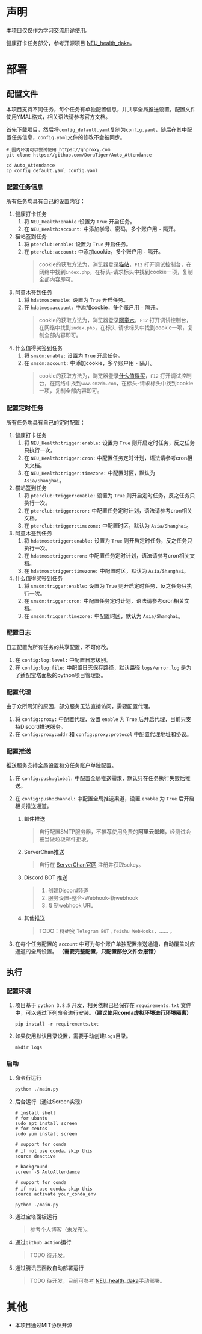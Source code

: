 # 声明

本项目仅仅作为学习交流用途使用。


健康打卡任务部分，参考开源项目 [NEU_health_daka](https://github.com/Bmaili/NEU_health_daka)。

# 部署

## 配置文件

本项目支持不同任务，每个任务有单独配置信息，并共享全局推送设置。配置文件使用YMAL格式，相关语法请参考官方文档。

首先下载项目，然后将`config_default.yaml`复制为`config.yaml`，随后在其中配置任务信息，`config.yaml`文件的修改不会被同步。

```shell
# 国内环境可以尝试使用 https://ghproxy.com
git clone https://github.com/DoraTiger/Auto_Attendance

cd Auto_Attendance
cp config_default.yaml config.yaml
```

### 配置任务信息

所有任务均具有自己的设置内容：

1. 健康打卡任务
   1. 将 `NEU_Health:enable:`设置为 `True` 开启任务。
   2. 在 `NEU_Health:account:` 中添加学号、密码，多个账户用 `-` 隔开。
2. 猫站签到任务
   1. 将 `pterclub:enable:` 设置为 `True` 开启任务。 
   2. 在 `pterclub:account:` 中添加cookie，多个账户用 `-` 隔开。
      > cookie的获取方法为，浏览器登录[猫站](https://pterclub.com/)，`F12` 打开调试控制台，在网络中找到`index.php`，在标头-请求标头中找到cookie一项，复制全部内容即可。
3. 阿童木签到任务
   1. 将 `hdatmos:enable:` 设置为 `True` 开启任务。 
   2. 在 `hdatmos:account:` 中添加cookie，多个账户用 `-` 隔开。
        > cookie的获取方法为，浏览器登录[阿童木](https://hdatmos.com/)，`F12` 打开调试控制台，在网络中找到`index.php`，在标头-请求标头中找到cookie一项，复制全部内容即可。
4. 什么值得买签到任务
   1. 将 `smzdm:enable:` 设置为 `True` 开启任务。 
   2. 在 `smzdm:account:` 中添加cookie，多个账户用 `-` 隔开。
        > cookie的获取方法为，浏览器登录[什么值得买](https://www.smzdm.com/)，`F12` 打开调试控制台，在网络中找到`www.smzdm.com`，在标头-请求标头中找到cookie一项，复制全部内容即可。   

### 配置定时任务

所有任务均具有自己的定时配置：

1. 健康打卡任务
   1. 将 `NEU_Health:trigger:enable:` 设置为 `True` 则开启定时任务，反之任务只执行一次。 
   2. 在 `NEU_Health:trigger:cron:` 中配置任务定时计划，语法请参考cron相关文档。
   3. 在 `NEU_Health:trigger:timezone:` 中配置时区，默认为 `Asia/Shanghai`。
2. 猫站签到任务
   1. 将 `pterclub:trigger:enable:` 设置为 `True` 则开启定时任务，反之任务只执行一次。 
   2. 在 `pterclub:trigger:cron:` 中配置任务定时计划，语法请参考cron相关文档。
   3. 在 `pterclub:trigger:timezone:` 中配置时区，默认为 `Asia/Shanghai`。
3. 阿童木签到任务
   1. 将 `hdatmos:trigger:enable:` 设置为 `True` 则开启定时任务，反之任务只执行一次。 
   2. 在 `hdatmos:trigger:cron:` 中配置任务定时计划，语法请参考cron相关文档。
   3. 在 `hdatmos:trigger:timezone:` 中配置时区，默认为 `Asia/Shanghai`。
4. 什么值得买签到任务
   1. 将 `smzdm:trigger:enable:` 设置为 `True` 则开启定时任务，反之任务只执行一次。 
   2. 在 `smzdm:trigger:cron:` 中配置任务定时计划，语法请参考cron相关文档。
   3. 在 `smzdm:trigger:timezone:` 中配置时区，默认为 `Asia/Shanghai`。
### 配置日志

日志配置为所有任务的共享配置，不可修改。

1. 在 `config:log:level:` 中配置日志级别。
2. 在 `config:log:file:` 中配置日志保存路径，默认路径 `logs/error.log` 是为了适配宝塔面板的python项目管理器。

### 配置代理

由于众所周知的原因，部分服务无法直接访问，需要配置代理。

1. 将 `config:proxy:` 中配置代理，设置 `enable` 为 `True` 后开启代理，目前只支持Discord推送服务。
2. 在 `config:proxy:addr` 和 `config:proxy:protocol` 中配置代理地址和协议。

### 配置推送

推送服务支持全局设置和分任务账户单独配置。

1. 在 `config:push:global:` 中配置全局推送需求，默认只在任务执行失败后推送。
2. 在 `config:push:channel:` 中配置全局推送渠道，设置 `enable` 为 `True` 后开启相关推送通道。

    1. 邮件推送

         > 自行配置SMTP服务器，不推荐使用免费的**阿里云邮箱**，经测试会被当做垃圾邮件拒收。

    2. ServerChan推送

         > 自行在 [ServerChan官网](https://sct.ftqq.com/) 注册并获取sckey。

    3. Discord BOT 推送

         >  1. 创建Discord频道
         >  2. 服务设置-整合-Webhook-新webhook
         >  3. 复制webhook URL

    4. 其他推送
   
        > TODO：待研究 `Telegram BOT` , `feishu WebHooks`，…… 。

3. 在每个任务配置的 `account` 中可为每个账户单独配置推送通道，自动覆盖对应通道的全局设置。 **（需要完整配置，只配置部分文件会报错）**

## 执行

### 配置环境
1. 项目基于 `python 3.8.5` 开发，相关依赖已经保存在 `requirements.txt` 文件中，可以通过下列命令进行安装。**（建议使用conda虚拟环境进行环境隔离）**
   ```shell
   pip install -r requirements.txt
   ```
2. 如果使用默认目录设置，需要手动创建`logs`目录。
   ```shell
   mkdir logs
   ```


### 启动

1. 命令行运行
   ```python
   python ./main.py
   ```
2. 后台运行（通过Screen实现）
   ```shell
   # install shell
   # for ubuntu
   sudo apt install screen
   # for centos
   sudo yum install screen

   # support for conda
   # if not use conda，skip this
   source deactive

   # background
   screen -S AutoAttendance

   # support for conda
   # if not use conda，skip this
   source activate your_conda_env

   python ./main.py
   ``` 
3. 通过宝塔面板运行
   > 参考个人博客（未发布）。
4. 通过`github action`运行
   > TODO 待开发。
5. 通过腾讯云函数自动部署运行
   > TODO 待开发，目前可参考 [NEU_health_daka](https://github.com/Bmaili/NEU_health_daka)手动部署。

# 其他

* 本项目通过MIT协议开源

